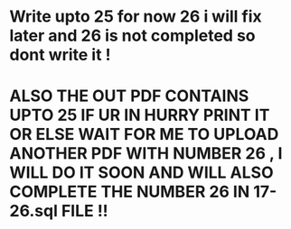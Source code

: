 # Write upto 25 for now 26 i will fix later and 26 is not completed so dont write it !


# ALSO THE OUT PDF CONTAINS UPTO 25 IF UR IN HURRY PRINT IT OR ELSE WAIT FOR ME TO UPLOAD ANOTHER PDF WITH NUMBER 26 , I WILL DO IT SOON AND WILL ALSO COMPLETE THE NUMBER 26 IN 17-26.sql FILE !!

